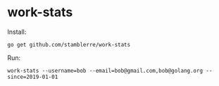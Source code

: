 # work-stats

Install:

`go get github.com/stamblerre/work-stats`

Run:

`work-stats --username=bob --email=bob@gmail.com,bob@golang.org --since=2019-01-01`
